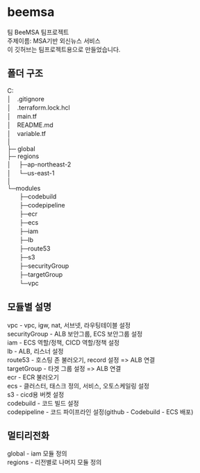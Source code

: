# beemsa
팀 BeeMSA 팀프로젝트   
주제이름: MSA기반 외신뉴스 서비스  
이 깃허브는 팀프로젝트용으로 만들었습니다.  
  
## 폴더 구조
C:  
│　.gitignore  
│　.terraform.lock.hcl  
│　main.tf  
│　README.md  
│　variable.tf  
│  
├─ global  
├─ regions  
│　 ├─ap-northeast-2  
│　 └─us-east-1  
│  
└─modules  
　　├─codebuild  
　　├─codepipeline  
　　├─ecr  
　　├─ecs  
　　├─iam  
　　├─lb  
　　├─route53  
　　├─s3  
　　├─securityGroup  
　　├─targetGroup  
　　└─vpc  
  
## 모듈별 설명
vpc - vpc, igw, nat, 서브넷, 라우팅테이블 설정  
securityGroup - ALB 보안그룹, ECS 보안그룹 설정  
iam - ECS 역할/정책, CICD 역할/정책 설정  
lb - ALB, 리스너 설정  
route53 - 호스팅 존 불러오기, record 설정 => ALB 연결  
targetGroup - 타겟 그룹 설정 => ALB 연결  
ecr - ECR 불러오기  
ecs - 클러스터, 태스크 정의, 서비스, 오토스케일링 설정  
s3 - cicd용 버켓 설정  
codebuild - 코드 빌드 설정  
codepipeline - 코드 파이프라인 설정(github - Codebuild - ECS 배포)  

## 멀티리전화
global - iam 모듈 정의  
regions - 리전별로 나머지 모듈 정의  
